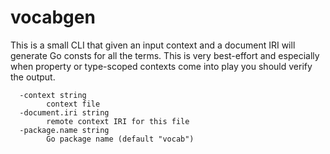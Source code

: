 # vocabgen

This is a small CLI that given an input context and a document IRI will generate Go consts for all the terms. This is very best-effort and especially when property or type-scoped contexts come into play you should verify the output.

```
  -context string
    	context file
  -document.iri string
    	remote context IRI for this file
  -package.name string
    	Go package name (default "vocab")
```
